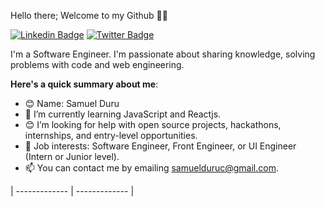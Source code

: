 Hello there; Welcome to my Github 👋🏾

[![Linkedin Badge](https://img.shields.io/badge/-SamuelDuru-blue?style=for-the-badge&logo=Linkedin&logoColor=white&link=https://www.linkedin.com/in/samuel-duru/)](https://www.linkedin.com/in/samuel-duru/) [![Twitter Badge](https://img.shields.io/badge/-@420Samm-1ca0f1?style=for-the-badge&logo=twitter&logoColor=white&link=https://twitter.com/420Samm)](https://twitter.com/420samm)

I'm a Software Engineer. I'm passionate about sharing knowledge, solving problems with code and web engineering.

**Here's a quick summary about me**:

- 😊 Name: Samuel Duru
- 🌱 I’m currently learning JavaScript and Reactjs.
- 😊 I’m looking for help with open source projects, hackathons, internships, and entry-level opportunities.
- 💼 Job interests: Software Engineer, Front Engineer, or UI Engineer (Intern or Junior level).
- 📫 You can contact me by emailing samuelduruc@gmail.com.

| ------------- | ------------- |
